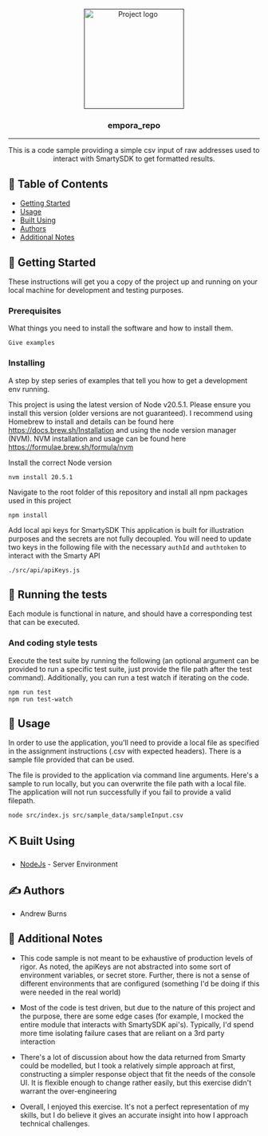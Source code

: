 <p align="center">
  <a href="" rel="noopener">
 <img width=200px height=200px src="https://i.imgur.com/6wj0hh6.jpg" alt="Project logo"></a>
</p>

<h3 align="center">empora_repo</h3>


---

<p align="center"> This is a code sample providing a simple csv input of raw addresses used to interact with SmartySDK to get formatted results.
    <br> 
</p>

## 📝 Table of Contents

- [Getting Started](#getting_started)
- [Usage](#usage)
- [Built Using](#built_using)
- [Authors](#authors)
- [Additional Notes](#acknowledgement)

## 🏁 Getting Started <a name = "getting_started"></a>

These instructions will get you a copy of the project up and running on your local machine for development and testing purposes.

### Prerequisites

What things you need to install the software and how to install them.

```
Give examples
```

### Installing

A step by step series of examples that tell you how to get a development env running.

This project is using the latest version of Node v20.5.1.  Please ensure you install this version (older versions are not guaranteed).  I recommend using Homebrew to install and details can be found here https://docs.brew.sh/Installation and using the node version manager (NVM).  NVM installation and usage can be found here https://formulae.brew.sh/formula/nvm

Install the correct Node version

```
nvm install 20.5.1
```

Navigate to the root folder of this repository and install all npm packages used in this project 

```
npm install
```

Add local api keys for SmartySDK
This application is built for illustration purposes and the secrets are not fully decoupled.  You will need to update two keys in the following file with the necessary `authId` and `authtoken` to interact with the Smarty API
```
./src/api/apiKeys.js
```

## 🔧 Running the tests <a name = "tests"></a>

Each module is functional in nature, and should have a corresponding test that can be executed.  

### And coding style tests

Execute the test suite by running the following (an optional argument can be provided to run a specific test suite, just provide the file path after the test command).  Additionally, you can run a test watch if iterating on the code.

```
npm run test
npm run test-watch
```

## 🎈 Usage <a name="usage"></a>

In order to use the application, you'll need to provide a local file as specified in the assignment instructions (.csv with expected headers).  There is a sample file provided that can be used.

The file is provided to the application via command line arguments.  Here's a sample to run locally, but you can overwrite the file path with a local file.  The application will not run successfully if you fail to provide a valid filepath.

```
node src/index.js src/sample_data/sampleInput.csv
```

## ⛏️ Built Using <a name = "built_using"></a>

- [NodeJs](https://nodejs.org/en/) - Server Environment

## ✍️ Authors <a name = "authors"></a>

- Andrew Burns

## 🎉 Additional Notes <a name = "acknowledgement"></a>

- This code sample is not meant to be exhaustive of production levels of rigor.  As noted, the apiKeys are not abstracted into some sort of environment variables, or secret store.  Further, there is not a sense of different environments that are configured (something I'd be doing if this were needed in the real world)
- Most of the code is test driven, but due to the nature of this project and the purpose, there are some edge cases (for example, I mocked the entire module that interacts with SmartySDK api's).  Typically, I'd spend more time isolating failure cases that are reliant on a 3rd party interaction
- There's a lot of discussion about how the data returned from Smarty could be modelled, but I took a relatively simple approach at first, constructing a simpler response object that fit the needs of the console UI.  It is flexible enough to change rather easily, but this exercise didn't warrant the over-engineering

- Overall, I enjoyed this exercise.  It's not a perfect representation of my skills, but I do believe it gives an accurate insight into how I approach technical challenges.
